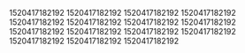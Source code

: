 1520417182192
1520417182192
1520417182192
1520417182192
1520417182192
1520417182192
1520417182192
1520417182192
1520417182192
1520417182192
1520417182192
1520417182192
1520417182192
1520417182192
1520417182192